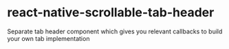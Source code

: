 # react-native-scrollable-tab-header
Separate tab header component which gives you relevant callbacks to build your own tab implementation
